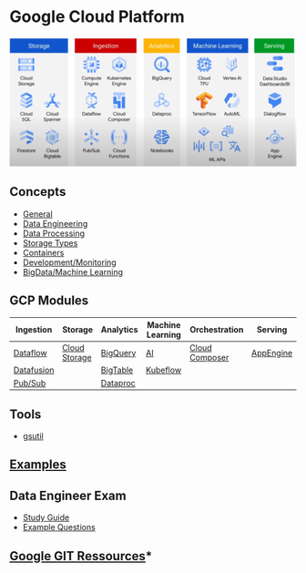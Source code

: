 
# Google Cloud Platform
![GCP Services](../img/gcp_services.png)

## Concepts

* [General](gcp/googlecloudplatform.md)
* [Data Engineering](gcp/dataengineering.md)
* [Data Processing](gcp/dataprocessing.md)
* [Storage Types](gcp/storagetypes.md)
* [Containers](gcp/containers.md)
* [Development/Monitoring](gcp/development.md)
* [BigData/Machine Learning](gcp/bigdataml.md)

## GCP Modules

|Ingestion|Storage|Analytics|Machine Learning|Orchestration|Serving|
|-|-|-|-|-|-|
|[Dataflow](gcp/dataflow.md)|[Cloud Storage](gcp/cloudstorage.md)|[BigQuery](gcp/bigquery.md)|[AI](gcp/ai.md)|[Cloud Composer](gcp/cloudcomposer.md)|[AppEngine](gcp/appengine.md)|
|[Datafusion](gcp/datafusion.md)||[BigTable](gcp/bigtable.md)|[Kubeflow](gcp/kubeflow.md)|||
|[Pub/Sub](gcp/pubsub.md)||[Dataproc](gcp/dataproc.md)||||

## Tools

* [gsutil](gcp/gsutil.md)

## [Examples](gcp/examples)

## Data Engineer Exam

* [Study Guide](gcp/de_exam.md)
* [Example Questions](gcp/de_exam_questions.md)

## [Google GIT Ressources](https://github.com/GoogleCloudPlatform/training-data-analyst)*
